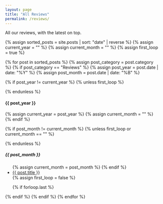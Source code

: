 ```yaml
---
layout: page
title: "All Reviews"
permalink: /reviews/
---
```

All our reviews, with the latest on top.

{% assign sorted_posts = site.posts | sort: "date" | reverse %}
{% assign current_year = "" %}
{% assign current_month = "" %}
{% assign first_loop = true %}

{% for post in sorted_posts %}
{% assign post_category = post.category %}
{% if post_category == "Reviews" %}
{% assign post_year = post.date | date: "%Y" %}
{% assign post_month = post.date | date: "%B" %}

{% if post_year != current_year %}
{% unless first_loop %}
</ul>
{% endunless %}
<h4>{{ post_year }}</h4>
{% assign current_year = post_year %}
{% assign current_month = "" %}
{% endif %}

{% if post_month != current_month %}
{% unless first_loop or current_month == "" %}
</ul>
{% endunless %}
<h5>{{ post_month }}</h5>
<ul>
{% assign current_month = post_month %}
{% endif %}

<li><a href="{{ post.url }}">{{ post.title }}</a></li>
{% assign first_loop = false %}

{% if forloop.last %}
</ul>
{% endif %}
{% endif %}
{% endfor %}

